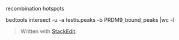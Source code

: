 recombination hotspots

bedtools intersect -u -a testis.peaks -b PRDM9_bound_peaks |wc -l

> Written with [StackEdit](https://stackedit.io/).
<!--stackedit_data:
eyJoaXN0b3J5IjpbLTIxMzk3NjI4NDcsNzMwOTk4MTE2XX0=
-->